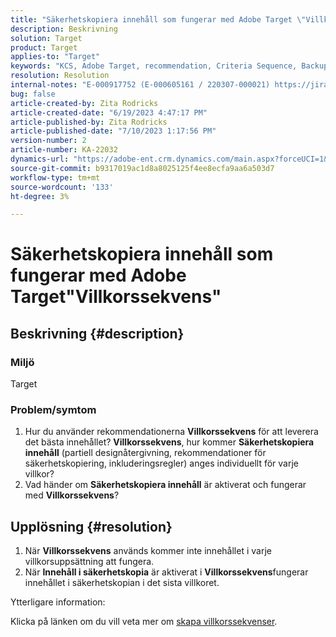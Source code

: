 ```yaml
---
title: "Säkerhetskopiera innehåll som fungerar med Adobe Target \"Villkorssekvens\""
description: Beskrivning
solution: Target
product: Target
applies-to: "Target"
keywords: "KCS, Adobe Target, recommendation, Criteria Sequence, Backup Content"
resolution: Resolution
internal-notes: "E-000917752 (E-000605161 / 220307-000021) https://jira.corp.adobe.com/browse/RECS-5221 https://jira.corp.adobe.com/browse/RECS-5395"
bug: false
article-created-by: Zita Rodricks
article-created-date: "6/19/2023 4:47:17 PM"
article-published-by: Zita Rodricks
article-published-date: "7/10/2023 1:17:56 PM"
version-number: 2
article-number: KA-22032
dynamics-url: "https://adobe-ent.crm.dynamics.com/main.aspx?forceUCI=1&pagetype=entityrecord&etn=knowledgearticle&id=858747ed-c00e-ee11-8f6d-6045bd006b3d"
source-git-commit: b9317019ac1d8a8025125f4ee8ecfa9aa6a503d7
workflow-type: tm+mt
source-wordcount: '133'
ht-degree: 3%

---
```


# Säkerhetskopiera innehåll som fungerar med Adobe Target&quot;Villkorssekvens&quot;

## Beskrivning {#description}


### Miljö

Target

### Problem/symtom

1. Hur du använder rekommendationerna <b>Villkorssekvens</b> för att leverera det bästa innehållet? <b>Villkorssekvens</b>, hur kommer <b>Säkerhetskopiera innehåll</b> (partiell designåtergivning, rekommendationer för säkerhetskopiering, inkluderingsregler) anges individuellt för varje villkor?
2. Vad händer om <b>Säkerhetskopiera innehåll</b> är aktiverat och fungerar med <b>Villkorssekvens</b>?



## Upplösning {#resolution}


1. När <b>Villkorssekvens</b> används kommer inte innehållet i varje villkorsuppsättning att fungera.
2. När <b>Innehåll i säkerhetskopia</b> är aktiverat i <b>Villkorssekvens</b>fungerar innehållet i säkerhetskopian i det sista villkoret.


Ytterligare information:

Klicka på länken om du vill veta mer om [skapa villkorssekvenser](https://experienceleague.adobe.com/docs/target/using/recommendations/criteria/create-criteria-sequence.html).
